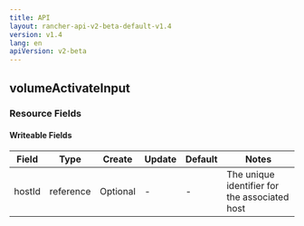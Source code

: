 ```yaml
---
title: API
layout: rancher-api-v2-beta-default-v1.4
version: v1.4
lang: en
apiVersion: v2-beta
---
```


## volumeActivateInput



### Resource Fields

#### Writeable Fields

Field | Type | Create | Update | Default | Notes
---|---|---|---|---|---
hostId | reference | Optional | - | - | The unique identifier for the associated host



<br>
